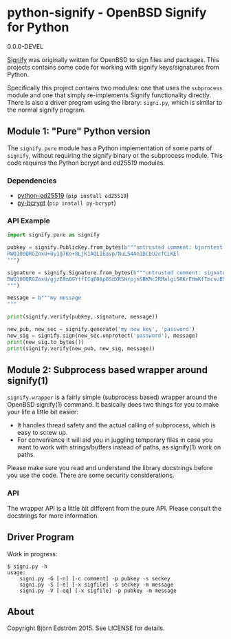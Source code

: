 # python-signify - OpenBSD Signify for Python

0.0.0-DEVEL

[Signify](http://www.tedunangst.com/flak/post/signify) was originally written for OpenBSD to sign files and packages. This projects contains some code for working with signify keys/signatures from Python.

Specifically this project contains two modules: one that uses the `subprocess` module and one that simply re-implements Signify functionality directly. There is also a driver program using the library: `signi.py`, which is similar to the normal signify program.

## Module 1: "Pure" Python version

The `signify.pure` module has a Python implementation of some parts of `signify`, without requiring the signify binary or the subprocess module. This code requires the Python bcrypt and ed25519 modules.

### Dependencies

- [python-ed25519](https://github.com/warner/python-ed25519]) (`pip install ed25519`)
- [py-bcrypt](py-bcrypt) (`pip install py-bcrypt`)

### API Example

```python
import signify.pure as signify

pubkey = signify.PublicKey.from_bytes(b"""untrusted comment: bjorntest public key
RWQ100QRGZoxU+Oy1g7Ko+8LjK1AQLIEavp/NuL54An1DC0U2cfCLKEl
""")

signature = signify.Signature.from_bytes(b"""untrusted comment: signature from bjorntest secret key
RWQ100QRGZoxU/gjzE8m6GYtfICqE0Ap8SdXRSHrpjnSBKMc2RMalgi5RKrEHmKfTmcsuB9ZzDCo6K6sYEqaEcEnnAFa0zCewAg=
""")

message = b"""my message
"""

print(signify.verify(pubkey, signature, message))

new_pub, new_sec = signify.generate('my new key', 'password')
new_sig = signify.sign(new_sec.unprotect('password'), message)
print(new_sig.to_bytes())
print(signify.verify(new_pub, new_sig, message))
```

## Module 2: Subprocess based wrapper around signify(1)

`signify.wrapper` is a fairly simple (subprocess based) wrapper around the OpenBSD signify(1) command. It basically does two things for you to make your life a little bit easier:

- It handles thread safety and the actual calling of subprocess, which is easy to screw up.
- For convenience it will aid you in juggling temporary files in case you want to work with strings/buffers instead of paths, as signify(1) work on paths.

Please make sure you read and understand the library docstrings before you use the code. There are some security considerations.

### API

The wrapper API is a little bit different from the pure API. Please consult the docstrings for more information.

## Driver Program

Work in progress:

    $ signi.py -h
    usage:
        signi.py -G [-n] [-c comment] -p pubkey -s seckey
        signi.py -S [-e] [-x sigfile] -s seckey -m message
        signi.py -V [-eq] [-x sigfile] -p pubkey -m message

## About

Copyright Björn Edström 2015. See LICENSE for details.

